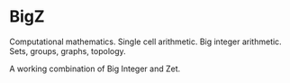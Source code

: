 # BigZ
Computational mathematics. Single cell arithmetic. Big integer arithmetic. Sets, groups, graphs, topology.

A working combination of Big Integer and Zet.
